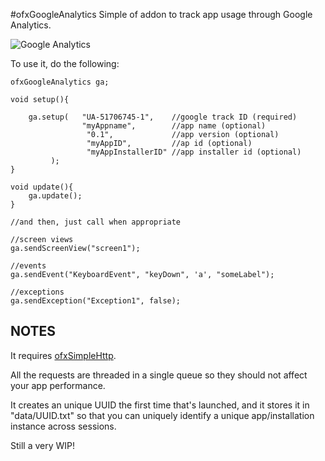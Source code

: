 #ofxGoogleAnalytics
Simple of addon to track app usage through Google Analytics. 

![Google Analytics](https://farm4.staticflickr.com/3901/14597174633_c9171b3e68_o.png)

To use it, do the following:

	ofxGoogleAnalytics ga;
	
	void setup(){
	
		ga.setup(	"UA-51706745-1",	//google track ID (required)
			 		"myAppname",		//app name (optional)
					 "0.1",				//app version (optional)
					 "myAppID",			//ap id (optional)
					 "myAppInstallerID"	//app installer id (optional)
			 );
	}
	
	void update(){
		ga.update();
	}

	//and then, just call when appropriate
	
	//screen views
	ga.sendScreenView("screen1");

	//events
	ga.sendEvent("KeyboardEvent", "keyDown", 'a', "someLabel");

	//exceptions
	ga.sendException("Exception1", false);
	


## NOTES

It requires [ofxSimpleHttp](https://github.com/armadillu/ofxSimpleHttp).

All the requests are threaded in a single queue so they should not affect your app performance.

It creates an unique UUID the first time that's launched, and it stores it in "data/UUID.txt" so that you can uniquely identify a unique app/installation instance across sessions.

Still a very WIP!
